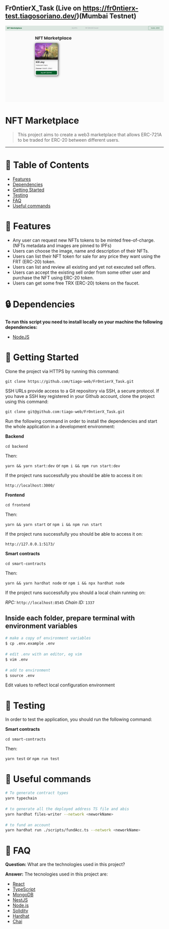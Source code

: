 ## Fr0ntierX_Task (Live on https://fr0ntierx-test.tiagosoriano.dev/)(Mumbai Testnet)
<p align="center">
   <img src=".github/marketplace.PNG"/>
</p>

# NFT Marketplace

> This project aims to create a web3 marketplace that allows ERC-721A to be traded for ERC-20 between different users.

---

# :pushpin: Table of Contents

- [Features](#link-features)
- [Dependencies](#lock-dependencies)
- [Getting Started](#checkered_flag-getting-started)
- [Testing](#bug-testing)
- [FAQ](#postbox-faq)
- [Useful commands](#eyes) 

# :link: Features

- Any user can request new NFTs tokens to be minted free-of-charge. (NFTs metadata and images are pinned to IPFs)
- Users can choose the image, name and description of their NFTs.
- Users can list their NFT token for sale for any price they want using the FRT (ERC-20) token. 
- Users can list and review all existing and yet not executed sell offers.
- Users can accept the existing sell order from some other user and purchase the NFT using ERC-20 token.
- Users can get some free TRX (ERC-20) tokens on the faucet.

# :lock: Dependencies

**To run this script you need to install locally on your machine the following dependencies:**

- [NodeJS](https://nodejs.org/en/download/)

# :checkered_flag: Getting Started

Clone the project via HTTPS by running this command:

`git clone https://github.com/tiago-web/Fr0ntierX_Task.git`

SSH URLs provide access to a Git repository via SSH, a secure protocol. If you have a SSH key registered in your Github account, clone the project using this command:

`git clone git@github.com:tiago-web/Fr0ntierX_Task.git`

Run the following command in order to install the dependencies and start the whole application in a development environment:

**Backend**

`cd backend`

Then:

`yarn && yarn start:dev` or `npm i && npm run start:dev`

If the project runs successfully you should be able to access it on:

`http://localhost:3000/`

**Frontend**

`cd frontend`

Then:

`yarn && yarn start` or `npm i && npm run start`

If the project runs successfully you should be able to access it on:

`http://127.0.0.1:5173/`

**Smart contracts**

`cd smart-contracts`

Then:

`yarn && yarn hardhat node` or `npm i && npx hardhat node`

If the project runs successfully you should a local chain running on:

*RPC:* `http://localhost:8545`
*Chain ID:* `1337`

## Inside each folder, prepare terminal with environment variables

```bash
# make a copy of environment variables
$ cp .env.example .env

# edit .env with an editor, eg vim
$ vim .env

# add to environment
$ source .env
```

Edit values to reflect local configuration environment

# :bug: Testing

In order to test the application, you should run the following command:

**Smart contracts**

`cd smart-contracts`

Then:

`yarn test` or `npm run test`

# :eyes: Useful commands

```sh
# To generate contract types
yarn typechain

# to generate all the deployed address TS file and abis
yarn hardhat files-writer --network <neworkName>

# to fund an account
yarn hardhat run ./scripts/fundAcc.ts --network <neworkName>
```

# :postbox: FAQ

**Question:** What are the technologies used in this project?

**Answer:** The tecnologies used in this project are:

- [React](https://reactjs.org/)
- [TypeScript](https://www.typescriptlang.org/)
- [MongoDB](https://www.mongodb.com/)
- [NestJS](https://nestjs.com/)
- [Node.js](https://nodejs.org/en/download/)
- [Solidity](https://soliditylang.org/)
- [Hardhat](https://hardhat.org/)
- [Chai](https://www.chaijs.com/)
